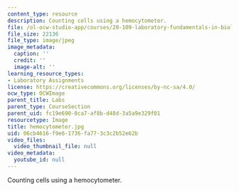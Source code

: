 ```yaml
---
content_type: resource
description: Counting cells using a hemocytometer.
file: /ol-ocw-studio-app/courses/20-109-laboratory-fundamentals-in-biological-engineering-fall-2007/06cb4616f9e61736fa773c3c2b52e62b_hemocytometer.jpg
file_size: 22136
file_type: image/jpeg
image_metadata:
  caption: ''
  credit: ''
  image-alt: ''
learning_resource_types:
- Laboratory Assignments
license: https://creativecommons.org/licenses/by-nc-sa/4.0/
ocw_type: OCWImage
parent_title: Labs
parent_type: CourseSection
parent_uid: fc19e690-0ca7-af8b-d48d-3a5a9e329f01
resourcetype: Image
title: hemocytometer.jpg
uid: 06cb4616-f9e6-1736-fa77-3c3c2b52e62b
video_files:
  video_thumbnail_file: null
video_metadata:
  youtube_id: null
---
```

Counting cells using a hemocytometer.